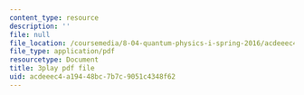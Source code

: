 ```yaml
---
content_type: resource
description: ''
file: null
file_location: /coursemedia/8-04-quantum-physics-i-spring-2016/acdeeec4a19448bc7b7c9051c4348f62_sWmY5KME7oo.pdf
file_type: application/pdf
resourcetype: Document
title: 3play pdf file
uid: acdeeec4-a194-48bc-7b7c-9051c4348f62
---
```

